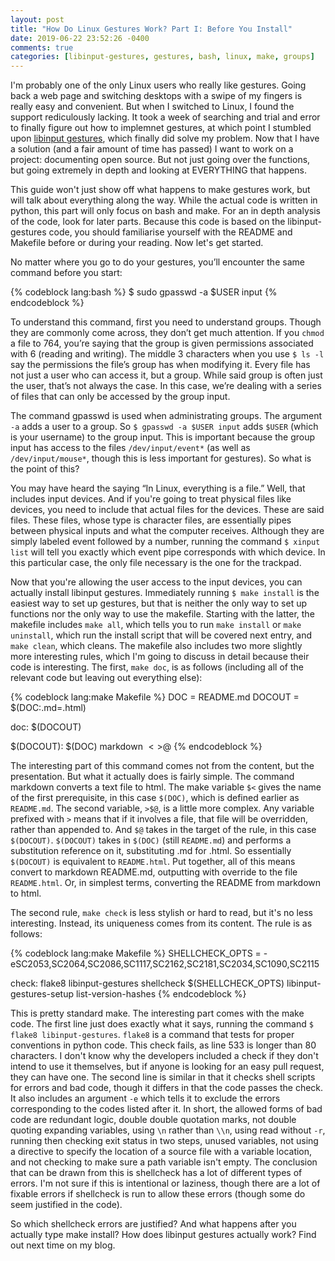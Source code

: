 ```yaml
---
layout: post
title: "How Do Linux Gestures Work? Part I: Before You Install"
date: 2019-06-22 23:52:26 -0400
comments: true
categories: [libinput-gestures, gestures, bash, linux, make, groups]
---
```

I'm probably one of the only Linux users who really like gestures. Going back a web page and switching desktops with a swipe of my fingers is really easy and convenient. But when I switched to Linux, I found the support rediculously lacking. It took a week of searching and trial and error to finally figure out how to implemnet gestures, at which point I stumbled upon [libinput gestures][2b6bf2e2], which finally did solve my problem. Now that I have a solution (and a fair amount of time has passed) I want to work on a project: documenting open source. But not just going over the functions, but going extremely in depth and looking at EVERYTHING that happens.

This guide won't just show off what happens to make gestures work, but will talk about everything along the way. While the actual code is written in python, this part will only focus on bash and make. For an in depth analysis of the code, look for later parts. Because this code is based on the libinput-gestures code, you should familiarise yourself with the README and Makefile before or during your reading. Now let's get started.

  [2b6bf2e2]: https://github.com/bulletmark/libinput-gestures "libinput-gestures"

No matter where you go to do your gestures, you’ll encounter the same command before you start:

{% codeblock lang:bash %}
$ sudo gpasswd -a $USER input
{% endcodeblock %}

To understand this command, first you need to understand groups. Though they are commonly come across, they don’t get much attention. If you `chmod` a file to 764, you’re saying that the group is given permissions associated with 6 (reading and writing). The middle 3 characters when you use `$ ls -l` say the permissions the file’s group has when modifying it. Every file has not just a user who can access it, but a group. While said group is often just the user, that’s not always the case. In this case, we’re dealing with a series of files that can only be accessed by the group input.

The command gpasswd is used when administrating groups. The argument `-a` adds a user to a group. So `$ gpasswd -a $USER input` adds `$USER` (which is your username) to the group input. This is important because the group input has access to the files `/dev/input/event*` (as well as `/dev/input/mouse*`, though this is less important for gestures). So what is the point of this?

You may have heard the saying “In Linux, everything is a file.” Well, that includes input devices. And if you're going to treat physical files like devices, you need to include that actual files for the devices. These are said files. These files, whose type is character files, are essentially pipes between physical inputs and what the computer receives. Although they are simply labeled event followed by a number, running the command `$ xinput list` will tell you exactly which event pipe corresponds with which device. In this particular case, the only file necessary is the one for the trackpad.

Now that you're allowing the user access to the input devices, you can actually install libinput gestures. Immediately running `$ make install` is the easiest way to set up gestures, but that is neither the only way to set up functions nor the only way to use the makefile. Starting with the latter, the makefile includes `make all`, which tells you to run `make install` or `make uninstall`, which run the install script that will be covered next entry, and `make clean`, which cleans. The makefile also includes two more slightly more interesting rules, which I'm going to discuss in detail because their code is interesting. The first, `make doc`, is as follows (including all of the relevant code but leaving out everything else):

{% codeblock lang:make Makefile %}
DOC = README.md
DOCOUT = $(DOC:.md=.html)

doc: $(DOCOUT)

$(DOCOUT): $(DOC)
  markdown $< >$@
{% endcodeblock %}

The interesting part of this command comes not from the content, but the presentation. But what it actually does is fairly simple. The command markdown converts a text file to html. The make variable `$<` gives the name of the first prerequisite, in this case `$(DOC)`, which is defined earlier as `README.md`. The second variable, `>$@`, is a little more complex. Any variable prefixed with `>` means that if it involves a file, that file will be overridden, rather than appended to. And `$@` takes in the target of the rule, in this case `$(DOCOUT)`. `$(DOCOUT)` takes in `$(DOC)` (still `README.md`) and performs a substitution reference on it, substituting .md for .html. So essentially `$(DOCOUT)` is equivalent to `README.html`. Put together, all of this means convert to markdown README.md, outputting with override to the file `README.html`. Or, in simplest terms, converting the README from markdown to html.

The second rule, `make check` is less stylish or hard to read, but it's no less interesting. Instead, its uniqueness comes from its content. The rule is as follows:

{% codeblock lang:make Makefile %}
SHELLCHECK_OPTS = -eSC2053,SC2064,SC2086,SC1117,SC2162,SC2181,SC2034,SC1090,SC2115

check:
	flake8 libinput-gestures
	shellcheck $(SHELLCHECK_OPTS) libinput-gestures-setup list-version-hashes
{% endcodeblock %}

This is pretty standard make. The interesting part comes with the make code. The first line  just does exactly what it says, running the command `$ flake8 libinput-gestures`. `flake8` is a command that tests for proper conventions in python code. This check fails, as line 533 is longer than 80 characters. I don't know why the developers included a check if they don't intend to use it themselves, but if anyone is looking for an easy pull request, they can have one. The second line is similar in that it checks shell scripts for errors and bad code, though it differs in that the code passes the check. It also includes an argument `-e` which tells it to exclude the errors corresponding to the codes listed after it. In short, the allowed forms of bad code are redundant logic, double double quotation marks, not double quoting expanding variables, using `\n` rather than `\\n`, using read without `-r`, running then checking exit status in two steps, unused variables, not using a directive to specify the location of a source file with a variable location, and not checking to make sure a path variable isn't empty. The conclusion that can be drawn from this is shellcheck has a lot of different types of errors. I'm not sure if this is intentional or laziness, though there are a lot of fixable errors if shellcheck is run to allow these errors (though some do seem justified in the code).

So which shellcheck errors are justified? And what happens after you actually type make install? How does libinput gestures actually work? Find out next time on my blog.
